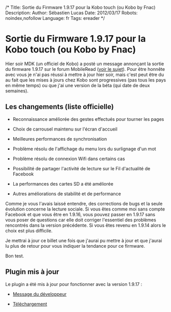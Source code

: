 /*
Title: Sortie du Firmware 1.9.17 pour la Kobo touch (ou Kobo by Fnac)
Description: 
Author: Sébastien Lucas
Date: 2012/03/17
Robots: noindex,nofollow
Language: fr
Tags: ereader
*/
# Sortie du Firmware 1.9.17 pour la Kobo touch (ou Kobo by Fnac)

Hier soir MDK (un officiel de Kobo) a posté un message annonçant la sortie du firmware 1.9.17 sur le forum MobileRead ([voir le sujet](http://www.mobileread.com/forums/showthread.php?t=172355)). Pour être honnête avec vous je n'ai pas réussi à mettre à jour hier soir, mais c'est peut être du au fait que les mises à jours chez Kobo sont progressives (pas tous les pays en même temps) ou que j'ai une version de la béta (qui date de deux semaines).

## Les changements (liste officielle) 

*	Reconnaissance améliorée des gestes effectués pour tourner les pages

*	Choix de carrousel maintenu sur l'écran d'accueil

*	Meilleures performances de synchronisation

*	Problème résolu de l'affichage du menu lors du surlignage d'un mot

*	Problème résolu de connexion Wifi dans certains cas

*	Possibilité de partager l'activité de lecture sur le Fil d'actualité de Facebook

*	La performances des cartes SD a été améliorée

*	Autres améliorations de stabilité et de performance

Comme je vous l'avais laissé entendre, des corrections de bugs et la seule évolution concerne la lecture sociale. Si vous êtes comme moi sans compte Facebook et que vous être en 1.9.16, vous pouvez passer en 1.9.17 sans vous poser de questions car elle doit corriger l'essentiel des problèmes rencontrés dans la version précédente. Si vous êtes revenu en 1.9.14 alors le choix est plus difficile.

Je mettrai à jour ce billet une fois que j'aurai pu mettre à jour et que j'aurai lu plus de retour pour vous indiquer la tendance pour ce firmware.

Bon test.
## Plugin mis à jour

Le plugin a été mis à jour pour fonctionner avec la version 1.9.17 :

*	[Message du développeur](http://www.mobileread.com/forums/showpost.php?p=2007552&postcount=176)

*	[Téléchargement](https://github.com/ah-/koboplugins/downloads)


